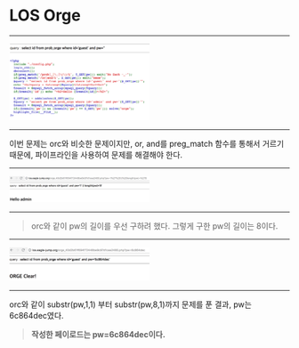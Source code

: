 LOS Orge
========

***

<img src="assets/orge_los_1.png" width=50%/>

***

이번 문제는 orc와 비슷한 문제이지만, or, and를 preg_match 함수를 통해서 거르기 때문에, 파이프라인을 사용하여 문제를 해결해야 한다.

***

<img src="assets/orge_los_2.png" width=50%/>

***

>orc와 같이 pw의 길이를 우선 구하려 했다. 그렇게 구한 pw의 길이는 8이다.

***

<img src="assets/orge_los_3.png" width=50%/>

***

orc와 같이 substr(pw,1,1) 부터 substr(pw,8,1)까지 문제를 푼 결과, pw는 6c864dec였다.

>**작성한 페이로드는 pw=6c864dec이다.**
